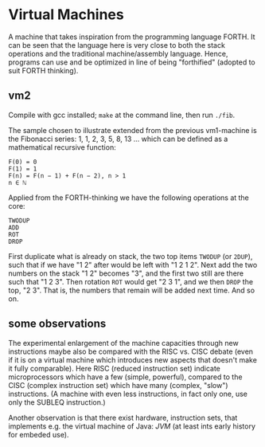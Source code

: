 # Virtual Machines

A machine that takes inspiration from the programming language FORTH.
It can be seen that the language here is very close to both the stack operations
and the traditional machine/assembly language. Hence, programs can use and be optimized
in line of being "forthified" (adopted to suit FORTH thinking).

## vm2

Compile with gcc installed; `make` at the command line, then run `./fib`.

The sample chosen to illustrate extended from the previous vm1-machine is the Fibonacci series:
1, 1, 2, 3, 5, 8, 13 ... which can be defined as a mathematical recursive function:

```
F(0) = 0
F(1) = 1
F(n) = F(n − 1) + F(n − 2), n > 1
n ∈ ℕ
```

Applied from the FORTH-thinking we have the following operations at the core:

```
TWODUP
ADD
ROT
DROP
```

First duplicate what is already on stack, the two top items `TWODUP` (or `2DUP`),
such that if we have "1 2" after would be left with "1 2 1 2".
Next add the two numbers on the stack "1 2" becomes "3", and the first two still
are there such that "1 2 3". Then rotation `ROT` would get "2 3 1", and we then `DROP` the top,
"2 3". That is, the numbers that remain will be added next time. And so on.

## some observations

The experimental enlargement of the machine capacities through new instructions maybe also be compared
with the RISC vs. CISC debate (even if it is on a virtual machine which introduces new
aspects that doesn't make it fully comparable). Here RISC (reduced instruction set) indicate
microprocessors which have a few (simple, powerful), compared to the CISC (complex
instruction set) which have many (complex, "slow") instructions. (A machine with even less
instructions, in fact only one, use only the SUBLEQ instruction.)

Another observation is that there exist hardware, instruction sets, that implements e.g. the
virtual machine of Java: *JVM* (at least ints early history for embeded use).
